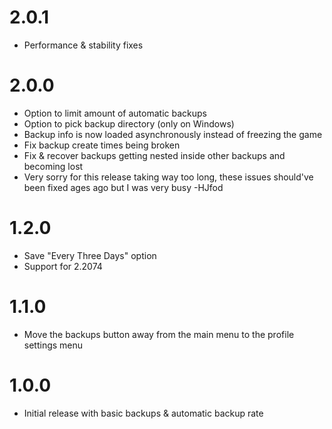 # 2.0.1
 * Performance & stability fixes

# 2.0.0
 * Option to limit amount of automatic backups
 * Option to pick backup directory (only on Windows)
 * Backup info is now loaded asynchronously instead of freezing the game
 * Fix backup create times being broken
 * Fix & recover backups getting nested inside other backups and becoming lost
 * Very sorry for this release taking way too long, these issues should've been fixed ages ago but I was very busy -HJfod

# 1.2.0
 * Save "Every Three Days" option
 * Support for 2.2074

# 1.1.0
 * Move the backups button away from the main menu to the profile settings menu

# 1.0.0
 * Initial release with basic backups & automatic backup rate
